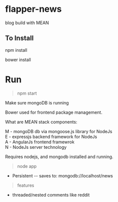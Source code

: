 # flapper-news
blog build with MEAN

## To Install
npm install

bower install


# Run
> npm start

Make sure mongoDB is running

Bower used for frontend package management.

What are MEAN stack components:

M - mongoDB db via mongoose.js library for NodeJs <br>
E - expressjs backend framework for NodeJs <br>
A - AngularJs frontend framewrok <br>
N - NodeJs server technology <br>

Requires nodejs, and mongodb installed and running.


> node app

* Persistent
-- saves to: mongodb://localhost/news

> features

- threaded/nested comments like reddit
